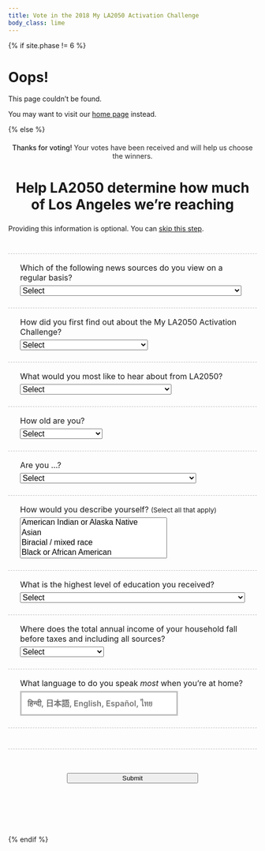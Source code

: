 ```yaml
---
title: Vote in the 2018 My LA2050 Activation Challenge
body_class: lime
---
```


{% if site.phase != 6 %}

# Oops!

<div class="introduction" markdown="1">
This page couldn’t be found.

You may want to visit our [home page](/) instead.
</div>

{% else %}

<div class="introduction" markdown="1">

<h2 style="max-width: none; text-align: center; font-size: inherit; color: var(--secondary-color); font-weight: 500;">Thanks for voting! <span style="font-weight: normal; color: rgb(41, 41, 41); /* @midnight */">Your votes have been received and will help us choose the winners.</span></h2>

<h2 style="text-align: center; margin-left: auto; margin-right: auto; max-width: 20em; font-size: 2em;">Help LA2050 determine how much of Los Angeles we’re reaching</h2>
<p style="font-size: inherit;"><small style="font-size: inherit;">Providing this information is optional. You can <a href="/vote/confirmation/">skip this step</a>.</small></p>

</div>

<form name="vote_survey" action="/vote/confirmation/" method="post" data-netlify="true">

  <p>
    <label>
      Which of the following news sources do you view on a regular basis?<br />
      <select name="news_source">
        <option value="">Select</option>
        <option value="">-----------------</option>
        <option>Traditional print newspapers and magazines (e.g. LA Times)</option>
        <option>Traditional online media outlets (e.g. CNN)</option>
        <option>Online-only media outlets (e.g. Huffington Post)</option>
        <option>Social media platforms</option>
        <option>Online blogs/forums</option>
        <option>Television</option>
        <option>Radio</option>
        <option>Community groups or organizations</option>
      </select>
    </label>
  </p>

  <p>
    <label>
      How did you first find out about the My LA2050 Activation Challenge?<br />
      <select name="how_you_found_la2050">
        <option value="">Select</option>
        <option value="">-----------------</option>
        <option>LA2050 Newsletter</option>
        <option>Community group or organization</option>
        <option>Friends or family</option>
        <option>Professional network</option>
        <option>Social media</option>
        <option>News outlet</option>
        <option>Advertisements</option>
        <option>Events</option>
        <option>Other (specify)</option>
      </select>
    </label>
  </p>

  <p>
    <label>
      What would you most like to hear about from LA2050?<br />
      <select name="what_you_want_from_la2050">
        <option value="">Select</option>
        <option value="">-----------------</option>
        <option>New funding opportunities</option>
        <option>Competition / competitor team updates</option>
        <option>Jobs and events</option>
        <option>Important news from the world of impact</option>
        <option>Other</option>
      </select>
    </label>
  </p>

  <p>
    <label>
      How old are you?<br />
      <select name="age">
        <option value="">Select</option>
        <option value="">-----------------</option>
        <option>Under 18</option>
        <option>18-29</option>
        <option>30-39</option>
        <option>40-49</option>
        <option>50-64</option>
        <option>65 and above</option>
        <option>Prefer not to answer</option>
      </select>
    </label>
  </p>

  <p>
    <label>
      Are you …?<br />
      <select name="gender">
        <option value="">Select</option>
        <option value="">-----------------</option>
        <option>Female</option>
        <option>Male</option>
        <option>Non-binary, transgender, prefer to self-describe</option>
        <option>Prefer not to answer</option>
      </select>
    </label>
  </p>

  <p>
    <label>
      How would you describe yourself? <small>(Select all that apply)</small><br />
      <select name="race" multiple="multiple">
        <option>American Indian or Alaska Native</option>
        <option>Asian</option>
        <option>Biracial / mixed race</option>
        <option>Black or African American</option>
        <option>Hawaiian Native or Other Pacific Islander</option>
        <option>Hispanic or Latino</option>
        <option>White</option>
        <option>Prefer not to answer</option>
      </select>
    </label>
  </p>

  <p>
    <label>
      What is the highest level of education you received?<br />
      <select name="education">
        <option value="">Select</option>
        <option value="">-----------------</option>
        <option>Some high school</option>
        <option>High school graduate or diploma equivalent (for example: GED)</option>
        <option>Some college credit, no degree</option>
        <option>Trade / technical / vocational training</option>
        <option>Associate degree</option>
        <option>Bachelor’s degree</option>
        <option>Master’s degree</option>
        <option>Professional degree</option>
        <option>Doctorate degree</option>
        <option>Prefer not to answer</option>
      </select>
    </label>
  </p>

  <p>
    <label name="income">
      Where does the total annual income of your household fall before taxes and including all sources?<br />
      <select name="income">
        <option value="">Select</option>
        <option value="">-----------------</option>
        <option>Less than $35,000</option>
        <option>$35,000 - $49,999</option>
        <option>$50,000 - $74,999</option>
        <option>$75,000-$99,999</option>
        <option>$100,000 - $149,999</option>
        <option>$150,000 - $199,999</option>
        <option>$200,000 or more</option>
        <option>Prefer not to answer</option>
      </select>
    </label>
  </p>

  <p>
    <label>
      What language to do you speak <em style="color: inherit;">most</em> when you’re at home? <br />
      <input type="text" name="language" placeholder="हिन्दी, 日本語, English, Español, ไทย" />
    </label>
  </p>
  <script>
  (function() {
    //var languages = "हिन्दी, 中文, Français, 한국어, Deutsche, English, Español, ไทย, 日本語, فارسی, Tiếng Việt, ລາວ, Samala, עִברִית, አማርኛ, 中文".split(', ')
    var languages = document.querySelector('input[name="language"]').placeholder.split(', ')

    languages.sort(function(a, b) {
      var random = Math.floor(Math.random() * languages.length) + 1;
      if (random > (languages.length / 2)) return 1;
      else if (random < (languages.length / 2)) return -1;
      return 0;
    })
    document.querySelector('input[name="language"]').placeholder = languages.join(', ')
  })();
  </script>

  <p class="action">
    <button type="submit">Submit</button>
  </p>
</form>

<style>
.promotion {
  display: none;
}
.introduction {
  margin-bottom: 0;
}
form {
  margin-top: 3em;
  text-align: left;
  margin-left: auto;
  margin-right: auto;
  max-width: 40em;
  margin-bottom: 7.5em;
}
form p {
  text-align: left;
  /*margin-top: 1.5em;*/
  font-size: 1rem !important;
}
form p,
form p.action {
  margin-top: 1.5em;
  padding-top: 1.125em;
  border-top: 1px dashed rgba(141, 208, 59, 1); /* @lime */
  border-top: 1px dashed rgba(0, 0, 0, 0.25);
}
@media (min-width: 30em) {
  form p,
  form p.action {
    padding-left: 1.5em;
    padding-right: 1.5em;
  }
}
/*form p:first-child,
form p.action {
  border-top: 0.1875em solid rgba(0, 0, 0, 0.1);
}*/
form p.action {
  padding-top: 3em;
  text-align: center;
}
form input[type="text"],
form select {
  margin-top: 0.375em;
  font-size: inherit;
  max-width: 100%;
}
form button {
  width: 100%;
  max-width: 20em;
}
form input[type="text"],
form input[type="number"] {
  font-family: inherit;
  font-size: inherit;
  line-height: inherit;
  font-weight: 600;
  padding: 0.75em;
  border-radius: 0;
  max-width: none;
  box-sizing: border-box;
  text-align: center;
  border: 0.1875em solid rgb(237, 59, 136); /* @strawberry */
  border-color: rgba(0, 0, 0, 0.25);
  width: 100%;
  max-width: 20em;

  /* Remove Safari’s default styles for search fields */
  -webkit-appearance: none;

  text-align: left;
}
</style>

{% endif %}
